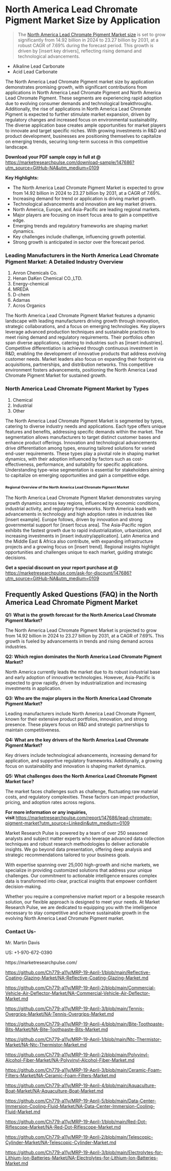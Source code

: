 <h1>North America Lead Chromate Pigment Market&nbsp;Size by Application</h1><blockquote><p>The <a href="https://marketresearchpulse.com/download-sample/147686?utm_source=GitHub-NA&amp;utm_medium=0109">North America Lead Chromate Pigment Market size</a> is set to grow significantly from 14.92 billion in 2024 to 23.27 billion by 2031, at a robust CAGR of 7.69% during the forecast period. This growth is driven by [insert key drivers], reflecting rising demand and technological advancements.</p></blockquote><ul><li>Alkaline Lead Carbonate<li> Acid Lead Carbonate</li></ul><p>The North America Lead Chromate Pigment market size by application demonstrates promising growth, with significant contributions from applications in North America Lead Chromate Pigment and North America Lead Chromate Pigment. These segments are experiencing rapid adoption due to evolving consumer demands and technological breakthroughs. Additionally, the rise of applications in North America Lead Chromate Pigment is expected to further stimulate market expansion, driven by regulatory changes and increased focus on environmental sustainability. The diverse application base creates ample opportunities for market players to innovate and target specific niches. With growing investments in R&D and product development, businesses are positioning themselves to capitalize on emerging trends, securing long-term success in this competitive landscape.</p><p><strong>Download your PDF sample copy in full at @ </strong><a href="https://marketresearchpulse.com/download-sample/147686?utm_source=GitHub-NA&amp;utm_medium=0109">https://marketresearchpulse.com/download-sample/147686?utm_source=GitHub-NA&amp;utm_medium=0109</a></p><p><strong>Key Highlights: </strong></p><ul><li>The North America Lead Chromate Pigment Market is expected to grow from 14.92 billion in 2024 to 23.27 billion by 2031, at a CAGR of 7.69%.</li><li>Increasing demand for trend or application is driving market growth.</li><li>Technological advancements and innovation are key market drivers.</li><li>North America, Europe, and Asia-Pacific are leading regional markets.</li><li>Major players are focusing on insert focus area to gain a competitive edge.</li><li>Emerging trends and regulatory frameworks are shaping market dynamics.</li><li>Key challenges include challenge, influencing growth potential.</li><li>Strong growth is anticipated in sector over the forecast period.</li></ul><h3>Leading Manufacturers in the North America Lead Chromate Pigment Market: A Detailed Industry Overview</h3><ol><li>Anron Chemicals Co.</li><li>Henan DaKen Chemical CO.,LTD.</li><li>Energy-chemical</li><li>MREDA</li><li>D-chem</li><li>Adamas</li><li>Acros Organics</li></ol><div class="flex max-w-full flex-col flex-grow"><div class="min-h-8 text-message flex w-full flex-col items-end gap-2 whitespace-normal break-words [.text-message+&amp;]:mt-5" dir="auto" data-message-author-role="assistant" data-message-id="fd8432e4-4910-450d-b182-61b7bfb0a01f" data-message-model-slug="gpt-4o"><div class="flex w-full flex-col gap-1 empty:hidden first:pt-[3px]"><div class="markdown prose w-full break-words dark:prose-invert light"><p>The North America Lead Chromate Pigment Market features a dynamic landscape with leading manufacturers driving growth through innovation, strategic collaborations, and a focus on emerging technologies. Key players leverage advanced production techniques and sustainable practices to meet rising demand and regulatory requirements. Their portfolios often span diverse applications, catering to industries such as [insert industries]. Competitive differentiation is achieved through continuous investment in R&amp;D, enabling the development of innovative products that address evolving customer needs. Market leaders also focus on expanding their footprint via acquisitions, partnerships, and distribution networks. This competitive environment fosters advancements, positioning the North America Lead Chromate Pigment Market for sustained growth.</p></div></div></div></div><h3>North America Lead Chromate Pigment Market by Types</h3><ol><li>Chemical<li> Industrial<li> Other</li></ol><div class="flex max-w-full flex-col flex-grow"><div class="min-h-8 text-message flex w-full flex-col items-end gap-2 whitespace-normal break-words [.text-message+&amp;]:mt-5" dir="auto" data-message-author-role="assistant" data-message-id="084470be-0bb7-4664-bddf-5156b4f41249" data-message-model-slug="gpt-4o-mini"><div class="flex w-full flex-col gap-1 empty:hidden first:pt-[3px]"><div class="markdown prose w-full break-words dark:prose-invert light"><p>The North America Lead Chromate Pigment Market is segmented by types, catering to diverse industry needs and applications. Each type offers unique features and benefits, addressing specific demands within the market. The segmentation allows manufacturers to target distinct customer bases and enhance product offerings. Innovation and technological advancements drive differentiation among types, ensuring tailored solutions for varied end-user requirements. These types play a pivotal role in shaping market dynamics, with their adoption influenced by factors such as cost-effectiveness, performance, and suitability for specific applications. Understanding type-wise segmentation is essential for stakeholders aiming to capitalize on emerging opportunities and gain a competitive edge.</p></div></div></div></div><h3><span style="font-size: 11px;">Regional Overview of the North America Lead Chromate Pigment Market</span></h3><div class="flex max-w-full flex-col flex-grow"><div class="min-h-8 text-message flex w-full flex-col items-end gap-2 whitespace-normal break-words [.text-message+&amp;]:mt-5" dir="auto" data-message-author-role="assistant" data-message-id="e9038762-ce64-4e30-91c9-9bd413514231" data-message-model-slug="gpt-4o-mini"><div class="flex w-full flex-col gap-1 empty:hidden first:pt-[3px]"><div class="markdown prose w-full break-words dark:prose-invert light"><p>The North America Lead Chromate Pigment Market demonstrates varying growth dynamics across key regions, influenced by economic conditions, industrial activity, and regulatory frameworks. North America leads with advancements in technology and high adoption rates in industries like [insert example]. Europe follows, driven by innovation and strong governmental support for [insert focus area]. The Asia-Pacific region exhibits the fastest growth due to rapid industrialization, urbanization, and increasing investments in [insert industry/application]. Latin America and the Middle East &amp; Africa also contribute, with expanding infrastructure projects and a growing focus on [insert trend]. Regional insights highlight opportunities and challenges unique to each market, guiding strategic decisions.</p></div></div></div></div><p><strong>Get a special discount on your report purchase at @ </strong><a href="https://marketresearchpulse.com/ask-for-discount/147686?utm_source=GitHub-NA&amp;utm_medium=0109">https://marketresearchpulse.com/ask-for-discount/147686?utm_source=GitHub-NA&amp;utm_medium=0109</a></p><h2>Frequently Asked Questions (FAQ) in the North America Lead Chromate Pigment Market</h2><p><strong>Q1: What is the growth forecast for the North America Lead Chromate Pigment Market?</strong></p><p>The North America Lead Chromate Pigment Market is projected to grow from 14.92 billion in 2024 to 23.27 billion by 2031, at a CAGR of 7.69%. This growth is fueled by advancements in trends and rising demand across industries.</p><p><strong>Q2: Which region dominates the North America Lead Chromate Pigment Market?</strong></p><p>North America currently leads the market due to its robust industrial base and early adoption of innovative technologies. However, Asia-Pacific is expected to grow rapidly, driven by industrialization and increasing investments in application.</p><p><strong>Q3: Who are the major players in the North America Lead Chromate Pigment Market?</strong></p><p>Leading manufacturers include North America Lead Chromate Pigment, known for their extensive product portfolios, innovation, and strong presence. These players focus on R&amp;D and strategic partnerships to maintain competitiveness.</p><p><strong>Q4: What are the key drivers of the North America Lead Chromate Pigment Market?</strong></p><p>Key drivers include technological advancements, increasing demand for application, and supportive regulatory frameworks. Additionally, a growing focus on sustainability and innovation is shaping market dynamics.</p><p><strong>Q5: What challenges does the North America Lead Chromate Pigment Market face?</strong></p><p>The market faces challenges such as challenge, fluctuating raw material costs, and regulatory complexities. These factors can impact production, pricing, and adoption rates across regions.</p><p><strong>For more information or any inquiries, visit&nbsp;</strong><a href="https://marketresearchpulse.com/report/147686/lead-chromate-pigment-market?utm_source=Linkedin&utm_medium=0109">https://marketresearchpulse.com/report/147686/lead-chromate-pigment-market?utm_source=Linkedin&utm_medium=0109</a></p><p>Market Research Pulse is powered by a team of over 250 seasoned analysts and subject matter experts who leverage advanced data collection techniques and robust research methodologies to deliver actionable insights. We go beyond data presentation, offering deep analysis and strategic recommendations tailored to your business goals.</p><p>With expertise spanning over 25,000 high-growth and niche markets, we specialize in providing customized solutions that address your unique challenges. Our commitment to actionable intelligence ensures complex data is transformed into clear, practical insights that empower confident decision-making.</p><p>Whether you require a comprehensive market report or a bespoke research solution, our flexible approach is designed to meet your needs. At Market Research Pulse, we are dedicated to equipping you with the intelligence necessary to stay competitive and achieve sustainable growth in the evolving North America Lead Chromate Pigment market.</p><h3><strong>Contact Us-</strong></h3><p>Mr. Martin Davis</p><p>US: +1-970-672-0390</p><p>https://marketresearchpulse.com/</p><p><a href="https://github.com/Ch779-a11y/MRP-19-April-1/blob/main/Reflective-Coating-Glazing-Market/NA-Reflective-Coating-Glazing-Market.md">https://github.com/Ch779-a11y/MRP-19-April-1/blob/main/Reflective-Coating-Glazing-Market/NA-Reflective-Coating-Glazing-Market.md</a></p><p><a href="https://github.com/Ch779-a11y/MRP-19-April-2/blob/main/Commercial-Vehicle-Air-Deflector-Market/NA-Commercial-Vehicle-Air-Deflector-Market.md">https://github.com/Ch779-a11y/MRP-19-April-2/blob/main/Commercial-Vehicle-Air-Deflector-Market/NA-Commercial-Vehicle-Air-Deflector-Market.md</a></p><p><a href="https://github.com/Ch779-a11y/MRP-19-April-3/blob/main/Tennis-Overgrips-Market/NA-Tennis-Overgrips-Market.md">https://github.com/Ch779-a11y/MRP-19-April-3/blob/main/Tennis-Overgrips-Market/NA-Tennis-Overgrips-Market.md</a></p><p><a href="https://github.com/Ch779-a11y/MRP-19-April-4/blob/main/Bite-Toothpaste-Bits-Market/NA-Bite-Toothpaste-Bits-Market.md">https://github.com/Ch779-a11y/MRP-19-April-4/blob/main/Bite-Toothpaste-Bits-Market/NA-Bite-Toothpaste-Bits-Market.md</a></p><p><a href="https://github.com/Ch779-a11y/MRP-19-April-1/blob/main/Ntc-Thermistor-Market/NA-Ntc-Thermistor-Market.md">https://github.com/Ch779-a11y/MRP-19-April-1/blob/main/Ntc-Thermistor-Market/NA-Ntc-Thermistor-Market.md</a></p><p><a href="https://github.com/Ch779-a11y/MRP-19-April-2/blob/main/Polyvinyl-Alcohol-Fiber-Market/NA-Polyvinyl-Alcohol-Fiber-Market.md">https://github.com/Ch779-a11y/MRP-19-April-2/blob/main/Polyvinyl-Alcohol-Fiber-Market/NA-Polyvinyl-Alcohol-Fiber-Market.md</a></p><p><a href="https://github.com/Ch779-a11y/MRP-19-April-3/blob/main/Ceramic-Foam-Filters-Market/NA-Ceramic-Foam-Filters-Market.md">https://github.com/Ch779-a11y/MRP-19-April-3/blob/main/Ceramic-Foam-Filters-Market/NA-Ceramic-Foam-Filters-Market.md</a></p><p><a href="https://github.com/Ch779-a11y/MRP-19-April-4/blob/main/Aquaculture-Boat-Market/NA-Aquaculture-Boat-Market.md">https://github.com/Ch779-a11y/MRP-19-April-4/blob/main/Aquaculture-Boat-Market/NA-Aquaculture-Boat-Market.md</a></p><p><a href="https://github.com/Ch779-a11y/MRP-19-April-5/blob/main/Data-Center-Immersion-Cooling-Fluid-Market/NA-Data-Center-Immersion-Cooling-Fluid-Market.md">https://github.com/Ch779-a11y/MRP-19-April-5/blob/main/Data-Center-Immersion-Cooling-Fluid-Market/NA-Data-Center-Immersion-Cooling-Fluid-Market.md</a></p><p><a href="https://github.com/Ch779-a11y/MRP-19-April-1/blob/main/Red-Dot-Riflescope-Market/NA-Red-Dot-Riflescope-Market.md">https://github.com/Ch779-a11y/MRP-19-April-1/blob/main/Red-Dot-Riflescope-Market/NA-Red-Dot-Riflescope-Market.md</a></p><p><a href="https://github.com/Ch779-a11y/MRP-19-April-2/blob/main/Telescopic-Cylinder-Market/NA-Telescopic-Cylinder-Market.md">https://github.com/Ch779-a11y/MRP-19-April-2/blob/main/Telescopic-Cylinder-Market/NA-Telescopic-Cylinder-Market.md</a></p><p><a href="https://github.com/Ch779-a11y/MRP-19-April-3/blob/main/Electrolytes-for-Lithium-Ion-Batteries-Market/NA-Electrolytes-for-Lithium-Ion-Batteries-Market.md">https://github.com/Ch779-a11y/MRP-19-April-3/blob/main/Electrolytes-for-Lithium-Ion-Batteries-Market/NA-Electrolytes-for-Lithium-Ion-Batteries-Market.md</a></p>
